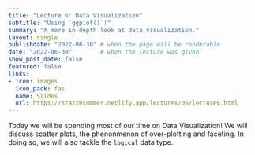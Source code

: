 ```yaml
---
title: "Lecture 6: Data Visualization"
subtitle: "Using `ggplot()`!"
summary: "A more in-depth look at data visualization."
layout: single
publishdate: "2022-06-30" # when the page will be renderable
date: "2022-06-30"        # when the lecture was given
show_post_date: false
featured: false
links:
- icon: images
  icon_pack: fas
  name: Slides
  url: https://stat20summer.netlify.app/lectures/06/lecture6.html
---
```


Today we will be spending most of our time on Data Visualization! We will discuss scatter plots, the phenonmenon of over-plotting and faceting. In doing so, we will also tackle the `logical` data type.
